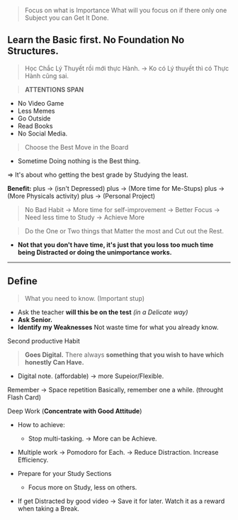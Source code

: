 > Focus on what is Importance
> What will you focus on if there only one Subject you can Get It Done.

## Learn the Basic first. No Foundation No Structures. 
> Học Chắc Lý Thuyết rồi mới thực Hành. 
> -> Ko có Lý thuyết thì có Thực Hành cũng sai.  


> **ATTENTIONS SPAN**
+ No Video Game
+ Less Memes
+ Go Outside
+ Read Books
+ No Social Media.

> Choose the Best Move in the Board
+ Sometime Doing nothing is the Best thing.

=> It's about who getting the best grade by Studying the least. 

**Benefit:**
plus -> (isn't Depressed)
plus -> (More time for Me-Stups) 
plus -> (More Physicals activity)
plus -> (Personal Project)

> No Bad Habit -> More time for self-improvement 
> -> Better Focus -> Need less time to Study 
> -> Achieve More

> Do the One or Two things that Matter the most and Cut out the Rest.
+ **Not that you don't have time, it's just that you loss too much time being Distracted or doing the unimportance works.**

---
## Define
> What you need to know. (Important stup)

+ Ask the teacher **will this be on the test** *(in a Delicate way)*
+ **Ask Senior.**
 + **Identify my Weaknesses**
	 Not waste time for what you already know.

Second productive Habit
> **Goes Digital.** There always **something that you wish to have which honestly Can Have.**
+ Digital note. (affordable) -> more Supeior/Flexible.

Remember -> Space repetition 
	Basically, remember one a while. (throught Flash Card)

Deep Work (**Concentrate with Good Attitude**)
- How to achieve:
	- Stop multi-tasking.
	 -> More can be Achieve.

- Multiple work -> Pomodoro for Each.
-> Reduce Distraction. Increase Efficiency.
+ Prepare for your Study Sections
	+ Focus more on Study, less on others.

+ If get Distracted by good video -> Save it for later. Watch it as a reward when taking a Break.
